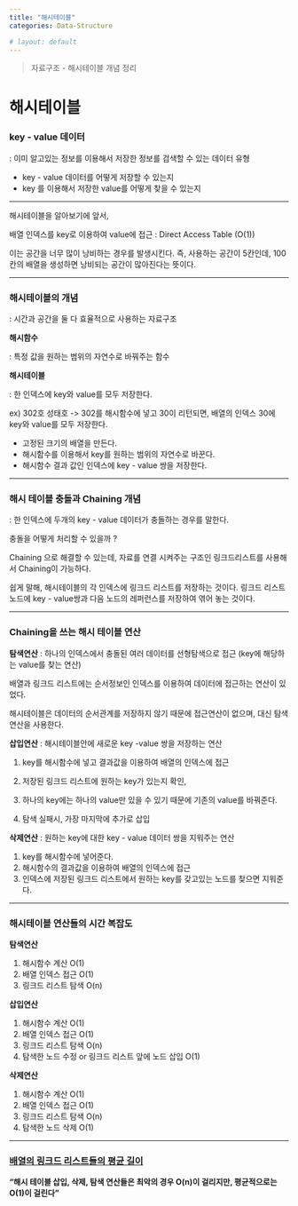 ```yaml
---
title: "해시테이블"
categories: Data-Structure

# layout: default
---
```

> 자료구조 - 해시테이블 개념 정리

# 해시테이블

### key - value 데이터

: 이미 알고있는 정보를 이용해서 저장한 정보를 검색할 수 있는 데이터 유형

- key - value 데이터를 어떻게 저장할 수 있는지
- key 를 이용해서 저장한 value를 어떻게 찾을 수 있는지 

---

해시테이블을 알아보기에 앞서,

배열 인덱스를 key로 이용하여 value에 접근 : Direct Access Table (O(1))

이는 공간을 너무 많이 낭비하는 경우를 발생시킨다. 즉, 사용하는 공간이 5칸인데, 100칸의 배열을 생성하면 낭비되는 공간이 많아진다는 뜻이다. 

---

### 해시테이블의 개념

: 시간과 공간을 둘 다 효율적으로 사용하는 자료구조

**해시함수**

: 특정 값을 원하는 범위의 자연수로 바꿔주는 함수 

**해시테이블**

: 한 인덱스에 key와 value를 모두 저장한다.

ex) 302호 성태호 -> 302를 해시함수에 넣고 30이 리턴되면, 배열의 인덱스 30에 key와 value를 모두 저장한다.

- 고정된 크기의 배열을 만든다.
- 해시함수를 이용해서 key를 원하는 범위의 자연수로 바꾼다.
- 해시함수 결과 값인 인덱스에 key - value 쌍을 저장한다.

---

### 해시 테이블 충돌과 Chaining 개념

: 한 인덱스에 두개의 key - value 데이터가 충돌하는 경우를 말한다.

충돌을 어떻게 처리할 수 있을까 ? 

Chaining 으로 해결할 수 있는데, 자료를 연결 시켜주는 구조인 링크드리스트를 사용해서 Chaining이 가능하다.

쉽게 말해, 해시테이블의 각 인덱스에 링크드 리스트를 저장하는 것이다. 링크드 리스트 노드에 key - value쌍과 다음 노드의 레퍼런스를 저장하여 엮어 놓는 것이다.

---

### Chaining을 쓰는 해시 테이블 연산

**탐색연산** : 하나의 인덱스에서 충돌된 여러 데이터를 선형탐색으로 접근 (key에 해당하는 value를 찾는 연산)

배열과 링크드 리스트에는 순서정보인 인덱스를 이용하여 데이터에 접근하는 연산이 있었다.

해시테이블은 데이터의 순서관계를 저장하지 않기 때문에 접근연산이 없으며, 대신 탐색연산을 사용한다.



**삽입연산** : 해시테이블안에 새로운 key -value 쌍을 저장하는 연산

1. key를 해시함수에 넣고 결과값을 이용하여 배열의 인덱스에 접근

2. 저장된 링크드 리스트에 원하는 key가 있는지 확인,  
3. 하나의 key에는 하나의 value만 있을 수 있기 때문에 기존의 value를 바꿔준다.
4.  탐색 실패시, 가장 마지막에 추가로 삽입



**삭제연산** : 원하는 key에 대한 key - value 데이터 쌍을 지워주는 연산

1. key를 해시함수에 넣어준다.
2. 해시함수의 결과값을 이용하여 배열의 인덱스에 접근
3. 인덱스에 저장된 링크드 리스트에서 원하는 key를 갖고있는 노드를 찾으면 지워준다.

---

### 해시테이블 연산들의 시간 복잡도

**탐색연산**

1. 해시함수 계산 O(1)
2. 배열 인덱스 접근 O(1)
3. 링크드 리스트 탐색 O(n)

**삽입연산**

1. 해시함수 계산 O(1)
2. 배열 인덱스 접근 O(1)
3. 링크드 리스트 탐색 O(n)
4. 탐색한 노드 수정 or 링크드 리스트 앞에 노드 삽입 O(1)

**삭제연산**

1. 해시함수 계산 O(1)
2. 배열 인덱스 접근 O(1)
3. 링크드 리스트 탐색 O(n)
4. 탐색한 노드 삭제 O(1)

---

### [배열의 링크드 리스트들의 평균 길이](https://www.codeit.kr/learn/courses/data-structures/2229)



**“해시 테이블 삽입, 삭제, 탐색 연산들은 최악의 경우 O(n)이 걸리지만, 평균적으로는 O(1)이 걸린다”**